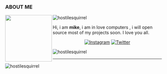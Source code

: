 ### ABOUT ME
<img align="left" src="https://www.pngkit.com/png/full/436-4363354_this-is-a-picture-of-an-astronaut-with.png" width="150" height="150">

  <img align="center" src="https://komarev.com/ghpvc/?username=hostilesquirrel" alt="hostilesquirrel" />
  <p align="left">
  Hi, i am <b>mike</b>, i am in love computers , i will open source most of my
  projects soon. I love you all.</p>
 <p align="center">
  <a href="https://www.instagram.com/TakashiMalibu/"><img src="https://img.shields.io/badge/Instagram--_.svg?style=social&logo=instagram" alt="Instagram"></a>
  <a href="https://twitter.com/malibu_inc"><img src="https://img.shields.io/badge/Twitter--_.svg?style=social&logo=twitter" alt="Twitter"></a>
</p>

<img src="https://github-readme-stats.vercel.app/api?username=hostilesquirrel&show_icons=true" alt="hostilesquirrel" /><hr> <img align="center" src="https://github-readme-stats.vercel.app/api/top-langs/?username=hostilesquirrel&layout=compact&hide=html" alt="hostilesquirrel" />





